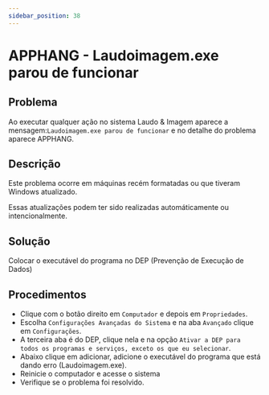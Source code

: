 ```yaml
---
sidebar_position: 38
---
```


# APPHANG - Laudoimagem.exe parou de funcionar

## Problema

Ao executar qualquer ação no sistema Laudo & Imagem aparece a
mensagem:`Laudoimagem.exe parou de funcionar` e no detalhe do
problema aparece APPHANG.

## Descrição

Este problema ocorre em máquinas recém formatadas ou que tiveram
Windows atualizado.

Essas atualizações podem ter sido realizadas automáticamente ou
intencionalmente.

## Solução

Colocar o executável do programa no DEP (Prevenção de Execução de
Dados)

## Procedimentos

-   Clique com o botão direito em `Computador` e depois em
`Propriedades`.
-   Escolha `Configurações Avançadas do Sistema` e na aba `Avançado`
clique em `Configurações`.
-   A terceira aba é do DEP, clique nela e na opção `Ativar a DEP para
todos os programas e serviços, exceto os que eu selecionar`.
-   Abaixo clique em adicionar, adicione o executável do programa que
está dando erro (Laudoimagem.exe).
-   Reinicie o computador e acesse o sistema
-   Verifique se o problema foi resolvido.